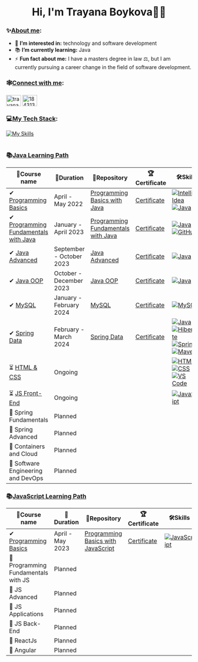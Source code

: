 <h1 align="center">Hi, I'm Trayana Boykova👩‍💻</h1>

<h3 align="left">✨<ins>About me</ins>:</h3>

- 🧩 **I’m interested in:** technology and software development 
- 📚 **I’m currently learning:** Java
- ⚡ **Fun fact about me:** I have a masters degree in law ⚖, but I am currently pursuing a career change in the field of software development.

<h3 align="left">🕸<ins>Connect with me</ins>:</h3>
<p align="left">
<a href="https://linkedin.com/in/trayana-boykova" target="_blank"><img align="center" src="https://raw.githubusercontent.com/rahuldkjain/github-profile-readme-generator/master/src/images/icons/Social/linked-in-alt.svg" alt="trayana-boykova" height="30" width="40" /></a>
<a href="https://stackoverflow.com/users/18431327" target="_blank"><img align="center" src="https://raw.githubusercontent.com/rahuldkjain/github-profile-readme-generator/master/src/images/icons/Social/stack-overflow.svg" alt="18431327" height="30" width="40" /></a>

<h3 align="left">💻<ins>My Tech Stack</ins>:</h3>

[![My Skills](https://skillicons.dev/icons?i=idea,webstorm,vscode,java,mysql,spring,hibernate,maven&theme=light)](https://skillicons.dev)

<h1 align="center"></h1>

### 📚[Java Learning Path](https://softuni.bg/curriculum)
| 🧾Course name | 📅Duration | 📁Repository | 🏆Certificate | 🛠️Skills | 
|--------|----|----|----|-----|
|✔ [Programming Basics](https://softuni.bg/trainings/3741/programming-basics-with-java-april-2022) | April - May 2022 | [Programming Basics with Java](https://github.com/trayanaboykova/Programming-Basics-Java) | [Certificate](https://softuni.bg/certificates/details/134595/710e8d86) |  [![IntelliJ Idea](https://skillicons.dev/icons?i=idea&theme=light)](https://www.jetbrains.com/idea/) [![Java](https://skillicons.dev/icons?i=java&theme=light)](https://www.java.com/en/) |
|✔ [Programming Fundamentals with Java](https://softuni.bg/trainings/3951/programming-fundamentals-with-java-january-2023) | January - April 2023 | [Programming Fundamentals with Java](https://github.com/trayanaboykova/Programming-Fundamentals-Java) | [Certificate](https://softuni.bg/certificates/details/167407/068cc5bc) | [![Java](https://skillicons.dev/icons?i=java&theme=light)](https://www.java.com/en/) [![GitHub](https://skillicons.dev/icons?i=github&theme=light)](https://github.com/) |
|✔ [Java Advanced](https://softuni.bg/trainings/4225/java-advanced-september-2023) | September - October 2023 | [Java Advanced](https://github.com/trayanaboykova/Java-Advanced) | [Certificate](https://softuni.bg/certificates/details/188658/535a484a) | [![Java](https://skillicons.dev/icons?i=java&theme=light)](https://www.java.com/en/) |
|✔ [Java OOP](https://softuni.bg/trainings/4226/java-oop-oktober-2023) | October - December 2023 | [Java OOP](https://github.com/trayanaboykova/Java-OOP) | [Certificate](https://softuni.bg/certificates/details/200872/8f20f09f) | [![Java](https://skillicons.dev/icons?i=java&theme=light)](https://www.java.com/en/) |
|✔ [MySQL](https://softuni.bg/trainings/4365/mysql-january-2024) | January - February 2024 | [MySQL](https://github.com/trayanaboykova/MySQL) | [Certificate](https://softuni.bg/certificates/details/202966/64952c80) | [![MySQL](https://skillicons.dev/icons?i=mysql&theme=light)](https://www.mysql.com/) |
|✔ [Spring Data](https://softuni.bg/trainings/4366/spring-data-february-2024)| February - March 2024 | [Spring Data](https://github.com/trayanaboykova/Spring-Data) | [Certificate](https://softuni.bg/certificates/details/209417/a2eb90d6) | [![Java](https://skillicons.dev/icons?i=java&theme=light)](https://www.java.com/en/) [![Hibernate](https://skillicons.dev/icons?i=hibernate&theme=light)](https://hibernate.org/) [![Spring](https://skillicons.dev/icons?i=spring&theme=light)](https://spring.io/) [![Maven](https://skillicons.dev/icons?i=maven&theme=light)](https://maven.apache.org/) |
|⏳ [HTML & CSS](https://softuni.bg/trainings/4361/html-and-css-january-2024#lesson-64762) | Ongoing |  |  | [![HTML](https://skillicons.dev/icons?i=html&theme=light)](https://en.wikipedia.org/wiki/HTML) [![CSS](https://skillicons.dev/icons?i=css&theme=light)](https://en.wikipedia.org/wiki/CSS) [![VS Code](https://skillicons.dev/icons?i=vscode&theme=light)](https://code.visualstudio.com/) |
|⏳ [JS Front-End](https://softuni.bg/trainings/4362/js-front-end-february-2024) | Ongoing |  |  | [![JavaScript](https://skillicons.dev/icons?i=js&theme=light)](https://developer.mozilla.org/en-US/docs/Web/JavaScript) |
|🔮 Spring Fundamentals | Planned |  |  |  |
|🔮 Spring Advanced | Planned |  |  |  |
|🔮 Containers and Cloud | Planned |  |  |  |
|🔮 Software Engineering and DevOps | Planned |  |  |  |

### 📚[JavaScript Learning Path](https://softuni.bg/curriculum)
| 🧾Course name | 📅Duration | 📁Repository | 🏆Certificate | 🛠️Skills | 
|--------|----|----|----|-----|
| ✔ [Programming Basics](https://softuni.bg/trainings/4001/programming-basics-with-javascript-march-2023) | April - May 2023 | [Programming Basics with JavaScript](https://github.com/trayanaboykova/Programming-Basics-JavaScript) | [Certificate](https://softuni.bg/certificates/details/170528/f8553fdd) | [![JavaScript](https://skillicons.dev/icons?i=js&theme=light)](https://developer.mozilla.org/en-US/docs/Web/JavaScript) |
|🔮 Programming Fundamentals with JS | Planned |  |  |  |
|🔮 JS Advanced | Planned |  |  |  |
|🔮 JS Applications | Planned |  |  |  |
|🔮 JS Back-End | Planned |  |  | |
|🔮 ReactJs | Planned  |  |  | |
|🔮 Angular | Planned |  |  | |

<!---
trayanaboykova/trayanaboykova is a ✨ special ✨ repository because its `README.md` (this file) appears on your GitHub profile.
You can click the Preview link to take a look at your changes.
--->
